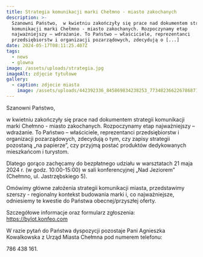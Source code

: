 ```yaml
---
title: Strategia komunikacji marki Chełmno - miasto zakochanych
description: >-
  Szanowni Państwo,  w kwietniu zakończyły się prace nad dokumentem strategii
  komunikacji marki Chełmno - miasto zakochanych. Rozpoczynamy etap
  najważniejszy – wdrażanie. To Państwo – właściciele, reprezentanci
  przedsiębiorstw i organizacji pozarządowych, zdecydują o [...]
date: 2024-05-17T08:11:25.407Z
tags:
  - news
  - glowna
image: /assets/uploads/strategia.jpg
imageAlt: zdjęcie tytułowe
gallery:
  - caption: zdjecie miasta
    image: /assets/uploads/442392336_845869834238253_7734823662267868716_n.jpg
---
```

Szanowni Państwo,

w kwietniu zakończyły się prace nad dokumentem strategii komunikacji marki Chełmno - miasto zakochanych. Rozpoczynamy etap najważniejszy – wdrażanie. To Państwo – właściciele, reprezentanci przedsiębiorstw i organizacji pozarządowych, zdecydują o tym, czy zapisy strategii pozostaną „na papierze”, czy przyjmą postać produktów dedykowanych mieszkańcom i turystom.

Dlatego gorąco zachęcamy do bezpłatnego udziału w warsztatach 21 maja 2024 r. (w godz. 10:00-15:00) w sali konferencyjnej „Nad Jeziorem” (Chełmno, ul. Jastrzębskiego 5).

Omówimy główne założenia strategii komunikacji miasta, przedstawimy szerszy - regionalny kontekst budowania marki i, co najważniejsze, odniesiemy te kwestie do Państwa obecnej/przyszłej oferty.

Szczegółowe informacje oraz formularz zgłoszenia: https://bylot.konfeo.com

W razie pytań do Państwa dyspozycji pozostaje Pani Agnieszka Kowalkowska z Urząd Miasta Chełmna pod numerem telefonu: 

786 438 161.

